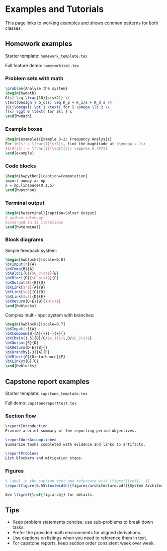 # Examples and Tutorials

This page links to working examples and shows common patterns for both classes.

## Homework examples

Starter template: `homework_template.tex`

Full feature demo: `homeworktest.tex`

### Problem sets with math
```latex
\problem{Analyze the system}
\begin{hwmath}
G(s) \eq \frac{10}{s(s+2)} \\
\text{Design } G_c(s) \eq K_p + K_i/s + K_d s \\
|G(j\omega)| \gt 1 \text{ for } \omega \lt 2 \\
f(x) \ggt 0 \text{ for all } x
\end{hwmath}
```

### Example boxes
```latex
\begin{example}{Example 3-2: Frequency Analysis}
For $H(s) = \frac{1}{s+1}$, find the magnitude at $\omega = 1$:
$$|H(j1)| = \frac{1}{\sqrt{2}} \approx 0.707$$
\end{example}
```

### Code blocks
```latex
\begin{hwpython}[caption=Computation]
import numpy as np
x = np.linspace(0,1,5)
\end{hwpython}
```

### Terminal output
```latex
\begin{hwterminal}[caption=Solver Output]
$ python solve.py
Converged in 12 iterations
\end{hwterminal}
```

### Block diagrams

Simple feedback system:
```latex
\begin{hwblocks}[scale=0.8]
\bXInput[r]{A} 
\bXComp{B}{A}
\bXBlocL{C}{$G_c(s)$}{B}
\bXBlocL{D}{$G_p(s)$}{C}
\bXOutput[3]{E}{D}
\bXLink[$r$]{A}{B}
\bXLink[$u$]{C}{D}
\bXLink[$y$]{D}{E}
\bXReturn{D-E}{B}{$H(s)$}
\end{hwblocks}
```

Complex multi-input system with branches:
```latex
\begin{hwblocks}[scale=0.7]
\bXInput[r]{A}
\bXCompSum{B}{A}{+}{-}{+}{}
\bXChain[1.5]{B}{C/$G_1(s)$,D/$G_2(s)$}
\bXOutput{E}{D}
\bXReturn{D-E}{B}{}
\bXBranchy[-3]{A}{F}
\bXBlocL{G}{Disturbance}{F}
\bXLinkyx{G}{C}
\end{hwblocks}
```

## Capstone report examples

Starter template: `capstone_template.tex`

Full demo: `capstonereporttest.tex`

### Section flow
```latex
\reportIntroduction
Provide a brief summary of the reporting period objectives.

\reportWorkAccomplished
Summarize tasks completed with evidence and links to artifacts.

\reportProblems
List blockers and mitigation steps.
```

### Figures
```latex
% Label in the caption text and reference with \figref{\ref{...}}
\reportfigure[0.55\textwidth]{figures/architecture.pdf}{System Architecture \label{fig:arch}}

See \figref{\ref{fig:arch}} for details.
```

## Tips

- Keep problem statements concise; use sub-problems to break down tasks.
- Prefer the provided math environments for aligned derivations.
- Use captions on listings when you need to reference them in text.
- For capstone reports, keep section order consistent week over week.
